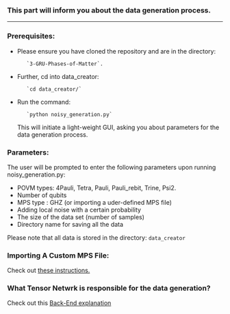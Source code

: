 ### This part will inform you about the data generation process.
---

### Prerequisites:

* Please ensure you have cloned the repository and are in the directory:

         `3-GRU-Phases-of-Matter`.

* Further, cd into data_creator:

         `cd data_creator/`

* Run the command:

         `python noisy_generation.py`

  This will initiate a light-weight GUI, asking you about parameters for the data generation process.


### Parameters:

The user will be prompted to enter the following parameters upon running noisy_generation.py:

* POVM types: 4Pauli, Tetra, Pauli, Pauli_rebit, Trine, Psi2.
* Number of qubits
* MPS type  : GHZ (or importing a uder-defined MPS file)
* Adding local noise with a certain probability
* The size of the data set (number of samples)
* Directory name for saving all the data

Please note that all data is stored in the directory:
    `data_creator`

### Importing A Custom MPS File:
Check out [these instructions.](docs/custom_mps_HowTo.ipynb)

### What Tensor Netwrk is responsible for the data generation?
Check out this [Back-End explanation](docs/data_gen_expln.ipynb)
